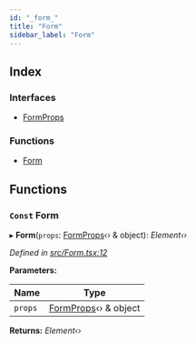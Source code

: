 ```yaml
---
id: "_form_"
title: "Form"
sidebar_label: "Form"
---
```


## Index

### Interfaces

* [FormProps](../interfaces/_form_.formprops.md)

### Functions

* [Form](_form_.md#const-form)

## Functions

### `Const` Form

▸ **Form**(`props`: [FormProps](../interfaces/_form_.formprops.md)‹› & object): *Element‹›*

*Defined in [src/Form.tsx:12](https://github.com/tarojsx/ui/blob/v0.11.0/src/Form.tsx#L12)*

**Parameters:**

Name | Type |
------ | ------ |
`props` | [FormProps](../interfaces/_form_.formprops.md)‹› & object |

**Returns:** *Element‹›*
